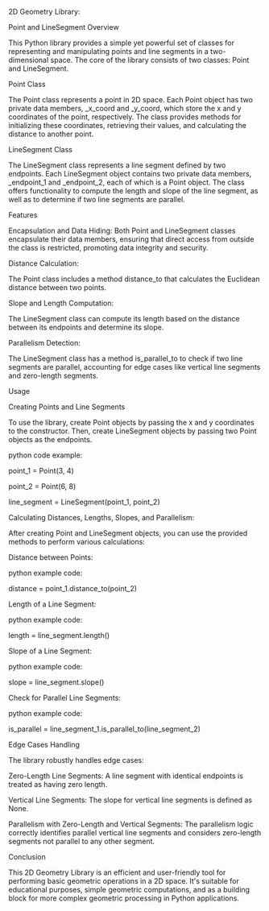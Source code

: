 2D Geometry Library: 

Point and LineSegment
Overview

This Python library provides a simple yet powerful set of classes for representing and manipulating points and line segments in a two-dimensional space. The core of the library consists of two classes: Point and LineSegment.

Point Class

The Point class represents a point in 2D space. Each Point object has two private data members, _x_coord and _y_coord, 
which store the x and y coordinates of the point, respectively. 
The class provides methods for initializing these coordinates, retrieving their values, and calculating the distance to another point.

LineSegment Class

The LineSegment class represents a line segment defined by two endpoints. Each LineSegment object contains two private data members, _endpoint_1 and _endpoint_2, each of which is a Point object. The class offers functionality to compute the length and slope of the line segment, as well as to determine if two line segments are parallel.

Features

Encapsulation and Data Hiding: Both Point and LineSegment classes encapsulate their data members, ensuring that direct access from outside the class is restricted, promoting data integrity and security.

Distance Calculation: 

The Point class includes a method distance_to that calculates the Euclidean distance between two points.

Slope and Length Computation: 

The LineSegment class can compute its length based on the distance between its endpoints and determine its slope.

Parallelism Detection: 

The LineSegment class has a method is_parallel_to to check if two line segments are parallel, accounting for edge cases like vertical line segments and zero-length segments.

Usage

Creating Points and Line Segments

To use the library, create Point objects by passing the x and y coordinates to the constructor. Then, create LineSegment objects by passing two Point objects as the endpoints.

python code example: 

point_1 = Point(3, 4)

point_2 = Point(6, 8)

line_segment = LineSegment(point_1, point_2)

Calculating Distances, Lengths, Slopes, and Parallelism:

After creating Point and LineSegment objects, you can use the provided methods to perform various calculations:

Distance between Points:

python example code:

distance = point_1.distance_to(point_2)

Length of a Line Segment:

python example code:

length = line_segment.length()

Slope of a Line Segment:

python example code:

slope = line_segment.slope()

Check for Parallel Line Segments:

python example code:

is_parallel = line_segment_1.is_parallel_to(line_segment_2)

Edge Cases Handling

The library robustly handles edge cases:

Zero-Length Line Segments: A line segment with identical endpoints is treated as having zero length.

Vertical Line Segments: The slope for vertical line segments is defined as None.

Parallelism with Zero-Length and Vertical Segments: The parallelism logic correctly identifies parallel vertical line segments and considers zero-length segments not parallel to any other segment.

Conclusion

This 2D Geometry Library is an efficient and user-friendly tool for performing basic geometric operations in a 2D space. It's suitable for educational purposes, simple geometric computations, and as a building block for more complex geometric processing in Python applications.